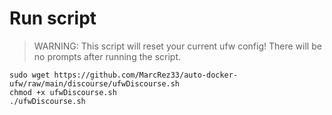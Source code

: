 # Run script

> WARNING: This script will reset your current ufw config! There will be no prompts after running the script.

```
sudo wget https://github.com/MarcRez33/auto-docker-ufw/raw/main/discourse/ufwDiscourse.sh
chmod +x ufwDiscourse.sh
./ufwDiscourse.sh
```
